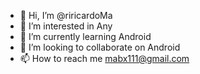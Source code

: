- 👋 Hi, I’m @riricardoMa
- 👀 I’m interested in Any
- 🌱 I’m currently learning Android 
- 💞️ I’m looking to collaborate on Android
- 📫 How to reach me mabx111@gmail.com

<!---
riricardoMa/riricardoMa is a ✨ special ✨ repository because its `README.md` (this file) appears on your GitHub profile.
You can click the Preview link to take a look at your changes.
--->
